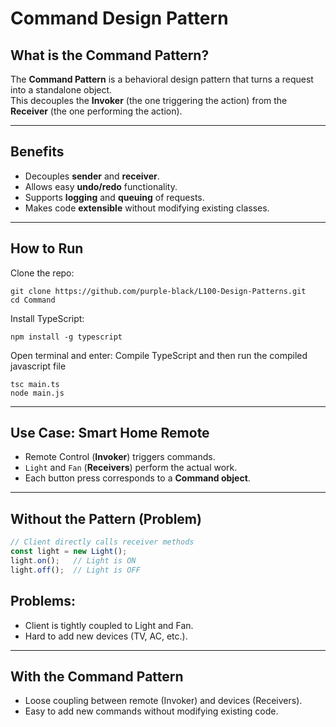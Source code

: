 # Command Design Pattern

## What is the Command Pattern?
The **Command Pattern** is a behavioral design pattern that turns a request into a standalone object.  
This decouples the **Invoker** (the one triggering the action) from the **Receiver** (the one performing the action).

---

## Benefits
- Decouples **sender** and **receiver**.
- Allows easy **undo/redo** functionality.
- Supports **logging** and **queuing** of requests.
- Makes code **extensible** without modifying existing classes.

---

##  How to Run

Clone the repo:

```
git clone https://github.com/purple-black/L100-Design-Patterns.git
cd Command
```

Install TypeScript:

```
npm install -g typescript
```

Open terminal and enter:
Compile TypeScript and then run the compiled javascript file

```
tsc main.ts
node main.js
```
---

## Use Case: Smart Home Remote
- Remote Control (**Invoker**) triggers commands.  
- `Light` and `Fan` (**Receivers**) perform the actual work.  
- Each button press corresponds to a **Command object**.

---

## Without the Pattern (Problem)
```ts
// Client directly calls receiver methods
const light = new Light();
light.on();   // Light is ON
light.off();  // Light is OFF
```

## Problems:

- Client is tightly coupled to Light and Fan.
- Hard to add new devices (TV, AC, etc.).

---

## With the Command Pattern

- Loose coupling between remote (Invoker) and devices (Receivers).
- Easy to add new commands without modifying existing code.
